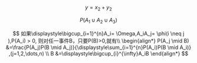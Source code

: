 $$
y=x_2+y_2
$$

$$
P(A_1\cup A_2 \cup A_3)
$$

$$
如果\displaystyle\bigcup_{i=1}^{n}A_i= \Omega,A_iA_j= \phi(i \neq j ),P(A_i) > 0, 则对任一事件B，只要P(B)>0,就有\\
\begin{align*}
P(A_j \mid B) &=\frac{P(A_j)P(B \mid A_j)}{\displaystyle\sum_{i=1}^{n}P(A_i)P(B \mid A_i)} ,(j=1,2,\dots,n) \\
B &=\displaystyle\bigcup_{i}^{\infty}A_iB
\end{align*}
$$

